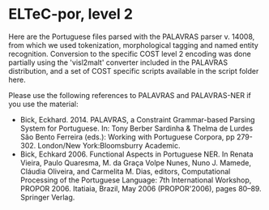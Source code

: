 # ELTeC-por, level 2
Here are the Portuguese files parsed with the PALAVRAS parser v. 14008, from which we used tokenization, morphological tagging and named entity recognition.
Conversion to the specific COST level 2 encoding was done partially using the 'visl2malt' converter included in the PALAVRAS distribution, and a set of COST specific scripts available in the script folder here.

Please use the following references to PALAVRAS and PALAVRAS-NER if you use the material:
* Bick, Eckhard. 2014. PALAVRAS, a Constraint Grammar-based Parsing System for Portuguese. In: Tony Berber Sardinha & Thelma de Lurdes São Bento Ferreira (eds.): Working with Portuguese Corpora, pp 279-302. London/New York:Bloomsburry Academic.
* Bick, Echkard 2006. Functional Aspects in Portuguese NER.  In Renata Vieira, Paulo Quaresma, M. da Graça Volpe Nunes, Nuno J. Mamede, Cláudia Oliveira, and Carmelita M. Dias, editors, Computational Processing of the Portuguese Language: 7th International Workshop, PROPOR 2006. Itatiaia, Brazil, May 2006 (PROPOR'2006), pages 80–89. Springer Verlag. 
